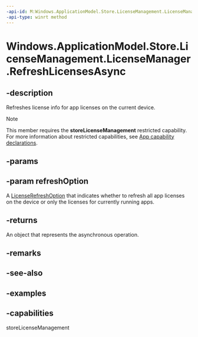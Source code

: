 ```yaml
---
-api-id: M:Windows.ApplicationModel.Store.LicenseManagement.LicenseManager.RefreshLicensesAsync(Windows.ApplicationModel.Store.LicenseManagement.LicenseRefreshOption)
-api-type: winrt method
---
```


<!-- Method syntax.
public IAsyncAction LicenseManager.RefreshLicensesAsync(LicenseRefreshOption refreshOption)
-->

# Windows.ApplicationModel.Store.LicenseManagement.LicenseManager.RefreshLicensesAsync

## -description
Refreshes license info for app licenses on the current device.

> [!NOTE]
> This member requires the **storeLicenseManagement** restricted capability. For more information about restricted capabilities, see [App capability declarations](https://msdn.microsoft.com/windows/uwp/packaging/app-capability-declarations).

## -params

## -param refreshOption
A [LicenseRefreshOption](licenserefreshoption.md) that indicates whether to refresh all app licenses on the device or only the licenses for currently running apps.

## -returns
An object that represents the asynchronous operation.

## -remarks

## -see-also

## -examples

## -capabilities
storeLicenseManagement
